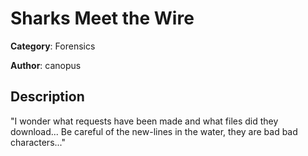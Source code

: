 # Sharks Meet the Wire


**Category**: Forensics

**Author**: canopus

## Description

"I wonder what requests have been made and what files did they download... Be careful of the new-lines in the water, they are bad bad characters..."


